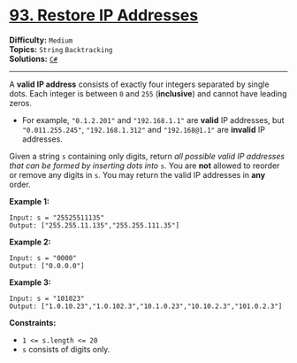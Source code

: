 # [93. Restore IP Addresses](https://leetcode.com/problems/restore-ip-addresses/)

**Difficulty:** `Medium`  
**Topics:** `String` `Backtracking`  
**Solutions:** [`C#`](../../src/csharp/challenges/Problems/RestoreIpAddresses.cs)  

---

A **valid IP address** consists of exactly four integers separated by single dots. Each integer is between `0` and `255` (**inclusive**) and cannot have leading zeros.

* For example, `"0.1.2.201"` and `"192.168.1.1"` are **valid** IP addresses, but `"0.011.255.245"`, `"192.168.1.312"` and `"192.168@1.1"` are **invalid** IP addresses.

Given a string `s` containing only digits, return *all possible valid IP addresses that can be formed by inserting dots into* `s`. You are **not** allowed to reorder or remove any digits in `s`. You may return the valid IP addresses in **any** order.

**Example 1:**

```
Input: s = "25525511135"
Output: ["255.255.11.135","255.255.111.35"]
```

**Example 2:**

```
Input: s = "0000"
Output: ["0.0.0.0"]
```

**Example 3:**

```
Input: s = "101023"
Output: ["1.0.10.23","1.0.102.3","10.1.0.23","10.10.2.3","101.0.2.3"]
```

**Constraints:**

* `1 <= s.length <= 20`
* `s` consists of digits only.